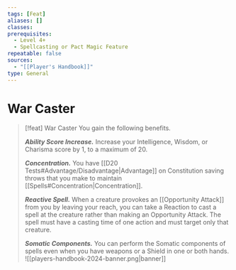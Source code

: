 ```yaml
---
tags: [Feat]
aliases: []
classes: 
prerequisites:
  - Level 4+
  - Spellcasting or Pact Magic Feature
repeatable: false
sources:
  - "[[Player's Handbook]]"
type: General
---
```

# War Caster
>[!feat] War Caster
>You gain the following benefits.
>
>**_Ability Score Increase._** Increase your Intelligence, Wisdom, or Charisma score by 1, to a maximum of 20.
>
>**_Concentration._** You have [[D20 Tests#Advantage/Disadvantage\|Advantage]] on Constitution saving throws that you make to maintain [[Spells#Concentration\|Concentration]].
>
>**_Reactive Spell._** When a creature provokes an [[Opportunity Attack]] from you by leaving your reach, you can take a Reaction to cast a spell at the creature rather than making an Opportunity Attack. The spell must have a casting time of one action and must target only that creature.
>
>**_Somatic Components._** You can perform the Somatic components of spells even when you have weapons or a Shield in one or both hands.
![[players-handbook-2024-banner.png|banner]]